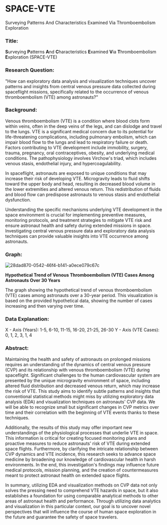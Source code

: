 # SPACE-VTE
Surveying Patterns And Characteristics Examined Via Thromboembolism Exploration

### Title:
**S**urveying **P**atterns **A**nd **C**haracteristics **E**xamined **V**ia **T**hromboembolism **E**xploration (SPACE-VTE)

### Research Question: 
"How can exploratory data analysis and visualization techniques uncover patterns and insights from central venous pressure data collected during spaceflight missions, specifically related to the occurrence of venous thromboembolism (VTE) among astronauts?"

### Background: 
Venous thromboembolism (VTE) is a condition where blood clots form within veins, often in the deep veins of the legs, and can dislodge and travel to the lungs. VTE is a significant medical concern due to its potential for life-threatening complications, including pulmonary embolism, which can impair blood flow to the lungs and lead to respiratory failure or death. Factors contributing to VTE development include immobility, surgery, trauma, pregnancy, oral contraceptives, obesity, and underlying medical conditions. The pathophysiology involves Virchow's triad, which includes venous stasis, endothelial injury, and hypercoagulability.

In spaceflight, astronauts are exposed to unique conditions that may increase their risk of developing VTE. Microgravity leads to fluid shifts toward the upper body and head, resulting in decreased blood volume in the lower extremities and altered venous return. This redistribution of fluids and blood flow can predispose astronauts to venous stasis and endothelial dysfunction.

Understanding the specific mechanisms underlying VTE development in the space environment is crucial for implementing preventive measures, monitoring protocols, and treatment strategies to mitigate VTE risk and ensure astronaut health and safety during extended missions in space. Investigating central venous pressure data and exploratory data analysis techniques can provide valuable insights into VTE occurrence among astronauts.

### Graph: 

![28dad870-0542-46f4-b141-a0ece079c67c](https://github.com/jessea100/SPACE-VTE/assets/172406481/faabf282-2e30-41b6-946a-e4d751f22bfd)

**Hypothetical Trend of Venous Thromboembolism (VTE) Cases Among Astronauts Over 30 Years**

The graph showing the hypothetical trend of venous thromboembolism (VTE) cases among astronauts over a 30-year period. This visualization is based on the provided hypothetical data, showing the number of cases increasing and then varying over time.

### Data Explanation: 
X - Axis (Years): 1-5, 6-10, 11-15, 16-20, 21-25, 26-30
Y - Axis (VTE Cases): 0, 1, 2, 3, 1, 4
### Abstract: 

Maintaining the health and safety of astronauts on prolonged missions requires an understanding of the dynamics of central venous pressure (CVP) and its relationship with venous thromboembolism (VTE) during spaceflight. Significant challenges to the human cardiovascular system are presented by the unique microgravity environment of space, including altered fluid distribution and decreased venous return, which may increase the risk of VTE. This study aims to identify subtle patterns and insights that conventional statistical methods might miss by utilizing exploratory data analysis (EDA) and visualization techniques on astronauts' CVP data. We will be able to recognize small but significant changes in CVP metrics over time and their correlation with the beginning of VTE events thanks to these techniques.

Additionally, the results of this study may offer important new understandings of the physiological processes that underlie VTE in space. This information is critical for creating focused monitoring plans and proactive measures to reduce astronauts' risk of VTE during extended space flights. Furthermore, by clarifying the intricate relationship between CVP dynamics and VTE incidence, this research seeks to advance space medicine by broadening our knowledge of cardiovascular health in harsh environments. In the end, this investigation's findings may influence future medical protocols, mission planning, and the creation of countermeasures meant to protect astronaut health on extended space flights.

In summary, utilizing EDA and visualization methods on CVP data not only solves the pressing need to comprehend VTE hazards in space, but it also establishes a foundation for using comparable analytical methods to other areas of astronaut health and performance. Through utilizing data analytics and visualization in this particular context, our goal is to uncover novel perspectives that will influence the course of human space exploration in the future and guarantee the safety of space travelers.







